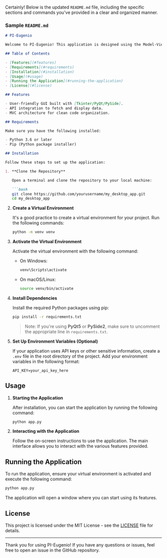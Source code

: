 Certainly! Below is the updated `README.md` file, including the specific sections and commands you've provided in a clear and organized manner.

### Sample `README.md`

```markdown
# PI-Eugenio

Welcome to PI-Eugenio! This application is designed using the Model-View-Controller (MVC) pattern and makes API calls to provide functionality. Follow the steps below to set up and run the application on your local machine.

## Table of Contents

- [Features](#features)
- [Requirements](#requirements)
- [Installation](#installation)
- [Usage](#usage)
- [Running the Application](#running-the-application)
- [License](#license)

## Features

- User-friendly GUI built with [Tkinter/PyQt/PySide].
- API integration to fetch and display data.
- MVC architecture for clean code organization.

## Requirements

Make sure you have the following installed:

- Python 3.6 or later
- Pip (Python package installer)

## Installation

Follow these steps to set up the application:

1. **Clone the Repository**

   Open a terminal and clone the repository to your local machine:

   ```bash
   git clone https://github.com/yourusername/my_desktop_app.git
   cd my_desktop_app
   ```

2. **Create a Virtual Environment**

   It's a good practice to create a virtual environment for your project. Run the following commands:

   ```bash
   python -m venv venv
   ```

3. **Activate the Virtual Environment**

   Activate the virtual environment with the following command:

   - On Windows:

     ```bash
     venv\Scripts\activate
     ```

   - On macOS/Linux:

     ```bash
     source venv/bin/activate
     ```

4. **Install Dependencies**

   Install the required Python packages using pip:

   ```bash
   pip install -r requirements.txt
   ```

   > Note: If you're using **PyQt5** or **PySide2**, make sure to uncomment the appropriate line in `requirements.txt`.

5. **Set Up Environment Variables (Optional)**

   If your application uses API keys or other sensitive information, create a `.env` file in the root directory of the project. Add your environment variables in the following format:

   ```env
   API_KEY=your_api_key_here
   ```

## Usage

1. **Starting the Application**

   After installation, you can start the application by running the following command:

   ```bash
   python app.py
   ```

2. **Interacting with the Application**

   Follow the on-screen instructions to use the application. The main interface allows you to interact with the various features provided.

## Running the Application

To run the application, ensure your virtual environment is activated and execute the following command:

```bash
python app.py
```

The application will open a window where you can start using its features.

## License

This project is licensed under the MIT License - see the [LICENSE](LICENSE) file for details.

---

Thank you for using PI-Eugenio! If you have any questions or issues, feel free to open an issue in the GitHub repository.
```

